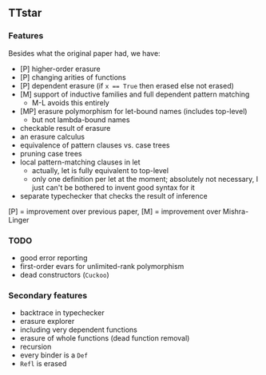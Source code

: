 ## TTstar

### Features

Besides what the original paper had, we have:
* [P] higher-order erasure
* [P] changing arities of functions
* [P] dependent erasure (if `x == True` then erased else not erased)
* [M] support of inductive families and full dependent pattern matching
    * M-L avoids this entirely
* [MP] erasure polymorphism for let-bound names (includes top-level)
    * but not lambda-bound names
* checkable result of erasure
* an erasure calculus
* equivalence of pattern clauses vs. case trees
* pruning case trees
* local pattern-matching clauses in let
    * actually, let is fully equivalent to top-level
    * only one definition per let at the moment; absolutely not necessary, I just can't be bothered to invent good syntax for it
* separate typechecker that checks the result of inference

[P] = improvement over previous paper, [M] = improvement over Mishra-Linger


### TODO
* good error reporting
* first-order evars for unlimited-rank polymorphism
* dead constructors (`Cuckoo`)

### Secondary features
* backtrace in typechecker
* erasure explorer
* including very dependent functions
* erasure of whole functions (dead function removal)
* recursion
* every binder is a `Def`
* `Refl` is erased
